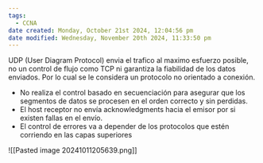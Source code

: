 ```yaml
---
tags:
  - CCNA
date created: Monday, October 21st 2024, 12:04:56 pm
date modified: Wednesday, November 20th 2024, 11:33:50 pm
---
```

UDP (User Diagram Protocol) envia el trafico al maximo esfuerzo posible, no un control de flujo como TCP ni garantiza la fiabilidad de los datos enviados. Por lo cual se le considera un protocolo no orientado a conexión.
- No realiza el control basado en secuenciación para asegurar que los segmentos de datos se procesen en el orden correcto y sin perdidas. 
- El host receptor no envía acknowledgments hacia el emisor por si existen fallas en el envío. 
- El control de errores va a depender de los protocolos que estén corriendo en las capas superiores

![[Pasted image 20241011205639.png]]